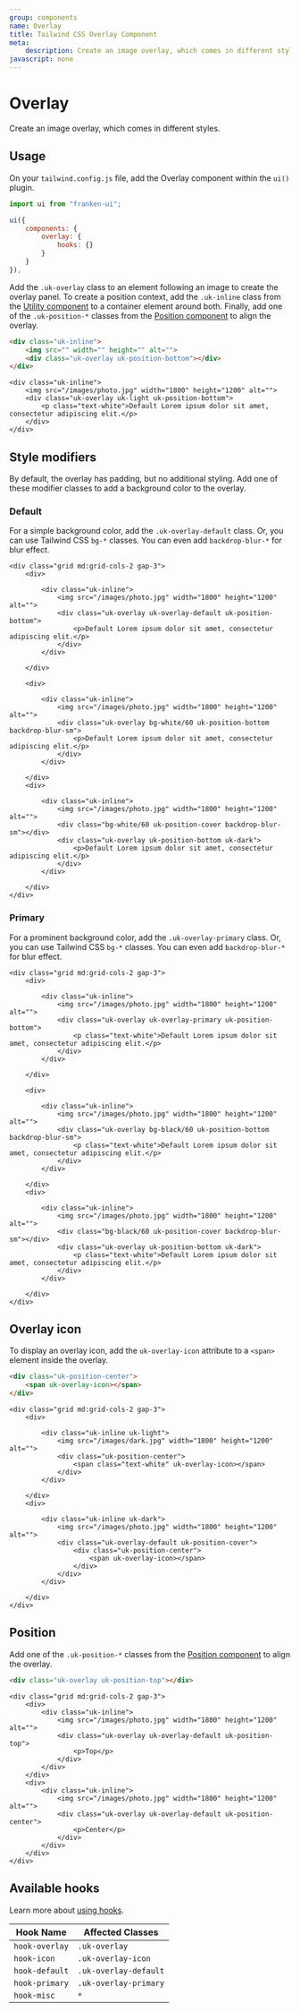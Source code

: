 ```yaml
---
group: components
name: Overlay
title: Tailwind CSS Overlay Component
meta:
    description: Create an image overlay, which comes in different styles.
javascript: none
---
```


# Overlay

<p class="mt-2 text-xl text-muted-foreground">Create an image overlay, which comes in different styles.</p>

## Usage

On your `tailwind.config.js` file, add the Overlay component within the `ui()` plugin.

```javascript
import ui from "franken-ui";

ui({
    components: {
        overlay: {
            hooks: {}
        }
    }
}),
```

Add the `.uk-overlay` class to an element following an image to create the overlay panel. To create a position context, add the `.uk-inline` class from the [Utility component](utility.md#inline) to a container element around both. Finally, add one of the `.uk-position-*` classes from the [Position component](position.md) to align the overlay.

```html
<div class="uk-inline">
    <img src="" width="" height="" alt="">
    <div class="uk-overlay uk-position-bottom"></div>
</div>
```

```example
<div class="uk-inline">
    <img src="/images/photo.jpg" width="1800" height="1200" alt="">
    <div class="uk-overlay uk-light uk-position-bottom">
        <p class="text-white">Default Lorem ipsum dolor sit amet, consectetur adipiscing elit.</p>
    </div>
</div>
```


## Style modifiers

By default, the overlay has padding, but no additional styling. Add one of these modifier classes to add a background color to the overlay.

### Default

For a simple background color, add the `.uk-overlay-default` class. Or, you can use Tailwind CSS `bg-*` classes. You can even add `backdrop-blur-*` for blur effect.

```example
<div class="grid md:grid-cols-2 gap-3">
    <div>

        <div class="uk-inline">
            <img src="/images/photo.jpg" width="1800" height="1200" alt="">
            <div class="uk-overlay uk-overlay-default uk-position-bottom">
                <p>Default Lorem ipsum dolor sit amet, consectetur adipiscing elit.</p>
            </div>
        </div>

    </div>

    <div>

        <div class="uk-inline">
            <img src="/images/photo.jpg" width="1800" height="1200" alt="">
            <div class="uk-overlay bg-white/60 uk-position-bottom backdrop-blur-sm">
                <p>Default Lorem ipsum dolor sit amet, consectetur adipiscing elit.</p>
            </div>
        </div>

    </div>
    <div>

        <div class="uk-inline">
            <img src="/images/photo.jpg" width="1800" height="1200" alt="">
            <div class="bg-white/60 uk-position-cover backdrop-blur-sm"></div>
            <div class="uk-overlay uk-position-bottom uk-dark">
                <p>Default Lorem ipsum dolor sit amet, consectetur adipiscing elit.</p>
            </div>
        </div>

    </div>
</div>
```


### Primary

For a prominent background color, add the `.uk-overlay-primary` class. Or, you can use Tailwind CSS `bg-*` classes. You can even add `backdrop-blur-*` for blur effect.

```example
<div class="grid md:grid-cols-2 gap-3">
    <div>

        <div class="uk-inline">
            <img src="/images/photo.jpg" width="1800" height="1200" alt="">
            <div class="uk-overlay uk-overlay-primary uk-position-bottom">
                <p class="text-white">Default Lorem ipsum dolor sit amet, consectetur adipiscing elit.</p>
            </div>
        </div>

    </div>

    <div>

        <div class="uk-inline">
            <img src="/images/photo.jpg" width="1800" height="1200" alt="">
            <div class="uk-overlay bg-black/60 uk-position-bottom backdrop-blur-sm">
                <p class="text-white">Default Lorem ipsum dolor sit amet, consectetur adipiscing elit.</p>
            </div>
        </div>

    </div>
    <div>

        <div class="uk-inline">
            <img src="/images/photo.jpg" width="1800" height="1200" alt="">
            <div class="bg-black/60 uk-position-cover backdrop-blur-sm"></div>
            <div class="uk-overlay uk-position-bottom uk-dark">
                <p class="text-white">Default Lorem ipsum dolor sit amet, consectetur adipiscing elit.</p>
            </div>
        </div>

    </div>
</div>
```


## Overlay icon

To display an overlay icon, add the `uk-overlay-icon` attribute to a `<span>` element inside the overlay.

```html
<div class="uk-position-center">
    <span uk-overlay-icon></span>
</div>
```

```example
<div class="grid md:grid-cols-2 gap-3">
    <div>

        <div class="uk-inline uk-light">
            <img src="/images/dark.jpg" width="1800" height="1200" alt="">
            <div class="uk-position-center">
                <span class="text-white" uk-overlay-icon></span>
            </div>
        </div>

    </div>
    <div>

        <div class="uk-inline uk-dark">
            <img src="/images/photo.jpg" width="1800" height="1200" alt="">
            <div class="uk-overlay-default uk-position-cover">
                <div class="uk-position-center">
                    <span uk-overlay-icon></span>
                </div>
            </div>
        </div>

    </div>
</div>
```


## Position

Add one of the `.uk-position-*` classes from the [Position component](position.md) to align the overlay.

```html
<div class="uk-overlay uk-position-top"></div>
```

```example
<div class="grid md:grid-cols-2 gap-3">
    <div>
        <div class="uk-inline">
            <img src="/images/photo.jpg" width="1800" height="1200" alt="">
            <div class="uk-overlay uk-overlay-default uk-position-top">
                <p>Top</p>
            </div>
        </div>
    </div>
    <div>
        <div class="uk-inline">
            <img src="/images/photo.jpg" width="1800" height="1200" alt="">
            <div class="uk-overlay uk-overlay-default uk-position-center">
                <p>Center</p>
            </div>
        </div>
    </div>
</div>
```

## Available hooks

Learn more about [using hooks](/docs/introduction#using-hooks).

| Hook Name      | Affected Classes      |
|----------------|-----------------------|
| `hook-overlay` | `.uk-overlay`         |
| `hook-icon`    | `.uk-overlay-icon`    |
| `hook-default` | `.uk-overlay-default` |
| `hook-primary` | `.uk-overlay-primary` |
| `hook-misc`    | `*`                   |